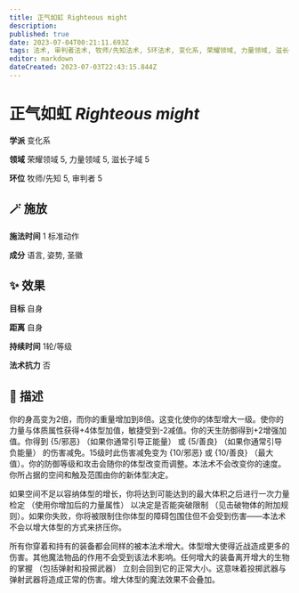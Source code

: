 ```yaml
---
title: 正气如虹 Righteous might
description: 
published: true
date: 2023-07-04T00:21:11.693Z
tags: 法术, 审判者法术, 牧师/先知法术, 5环法术, 变化系, 荣耀领域, 力量领域, 滋长子域
editor: markdown
dateCreated: 2023-07-03T22:43:15.844Z
---
```


# **正气如虹** *Righteous might*

**学派** 变化系 

**领域** 荣耀领域 5, 力量领域 5, 滋长子域 5

**环位** 牧师/先知 5, 审判者 5

## 🪄 施放

**施法时间** 1 标准动作

**成分** 语言, 姿势, 圣徽

## ✨ 效果 

**目标** 自身 

**距离** 自身  

**持续时间** 1轮/等级 

**法术抗力** 否

## 📖 描述

你的身高变为2倍，而你的重量增加到8倍。这变化使你的体型增大一级。使你的力量与体质属性获得+4体型加值，敏捷受到-2减值。你的天生防御得到+2增强加值。你得到 {5/邪恶} （如果你通常引导正能量） 或 {5/善良} （如果你通常引导负能量） 的伤害减免。15级时此伤害减免变为 {10/邪恶} 或 {10/善良} （最大值）。你的防御等级和攻击会随你的体型改变而调整。本法术不会改变你的速度。你所占据的空间和触及范围由你的新体型决定。

如果空间不足以容纳体型的增长，你将达到可能达到的最大体积之后进行一次力量检定 （使用你增加后的力量属性） 以决定是否能突破限制 （见击破物体的附加规则）。如果你失败，你将被限制住你体型的障碍包围住但不会受到伤害——本法术不会以增大体型的方式来挤压你。

所有你穿着和持有的装备都会同样的被本法术增大。体型增大使得近战造成更多的伤害。其他魔法物品的作用不会受到该法术影响。任何增大的装备离开增大的生物的掌握 （包括弹射和投掷武器） 立刻会回到它的正常大小。这意味着投掷武器与弹射武器将造成正常的伤害。增大体型的魔法效果不会叠加。
    